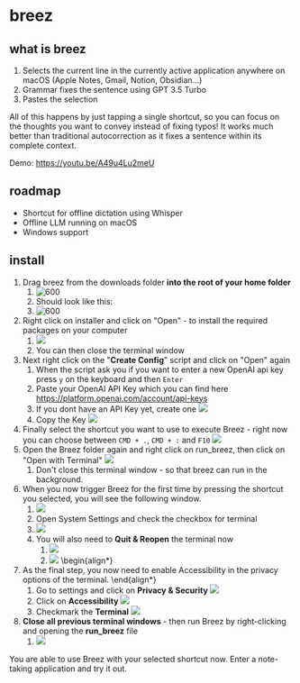 # breez

## what is breez
1. Selects the current line in the currently active application anywhere on macOS (Apple Notes, Gmail, Notion, Obsidian...)
2. Grammar fixes the sentence using GPT 3.5 Turbo
3. Pastes the selection

All of this happens by just tapping a single shortcut, so you can focus on the thoughts you want to convey instead of fixing typos!
It works much better than traditional autocorrection as it fixes a sentence within its complete context.

Demo:
https://youtu.be/A49u4Lu2meU

## roadmap
- Shortcut for offline dictation using Whisper
- Offline LLM running on macOS
- Windows support

## install
1. Drag breez from the downloads folder **into the root of your home folder**
	1. ![600](https://i.imgur.com/tQHv55X.png)
	2. Should look like this:
	3. ![600](https://i.imgur.com/BSKXrBs.png)
2. Right click on installer and click on "Open" - to install the required packages on your computer
	1. ![](https://i.imgur.com/7HhRX4q.gif)
	2. You can then close the terminal window
3. Next right click on the "**Create Config**" script and click on "Open" again
	1. When the script ask you if you want to enter a new OpenAI api key press `y` on the keyboard and then `Enter`
	2. Paste your OpenAI API Key which you can find here https://platform.openai.com/account/api-keys
	3. If you dont have an API Key yet, create one ![](https://i.imgur.com/jiQyTjr.png)
	4. Copy the Key ![](https://i.imgur.com/Ka9Apse.png)
4. Finally select the shortcut you want to use to execute Breez - right now you can choose between `CMD + .`,  `CMD + :` and `F10` ![](https://i.imgur.com/a6PB9XL.gif)
5. Open the Breez folder again and right click on run_breez, then click on "Open with Terminal" ![](https://i.imgur.com/WhQ9urU.gif)
	1. Don't close this terminal window - so that breez can run in the background.
6. When you now trigger Breez for the first time by pressing the shortcut you selected, you will see the following window.
	1. ![](https://i.imgur.com/cO3SttJ.png)
	2. Open System Settings and check the checkbox for terminal
	3. ![](https://i.imgur.com/9viKts6.png)
	4. You will also need to **Quit & Reopen** the terminal now
		1. ![](https://i.imgur.com/oHUF48Q.png)
		2. ![](https://i.imgur.com/B80XZoY.png)
\begin{align*}
7. As the final step, you now need to enable Accessibility in the privacy options of the terminal.
\end{align*}
	1. Go to settings and click on **Privacy & Security** ![](https://i.imgur.com/gldNjbF.png)
	2. Click on **Accessibility** ![](https://i.imgur.com/vW5jpjK.png)
	3. Checkmark the **Terminal** ![](https://i.imgur.com/de6UdIY.png)
8. **Close all previous terminal windows** - then run Breez by right-clicking and opening the **run_breez** file
	1. ![](https://i.imgur.com/Z4qWjhi.png)

You are able to use Breez with your selected shortcut now. Enter a note-taking application and try it out.